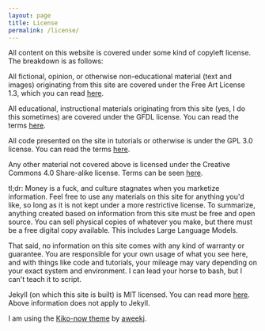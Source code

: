 ```yaml
---
layout: page
title: License
permalink: /license/
---
```


All content on this website is covered under some kind of copyleft license. The breakdown is as follows:

All fictional, opinion, or otherwise non-educational material (text and images) originating from this site are covered under the Free Art License 1.3, which you can read [here](https://artlibre.org/licence/lal/en/).

All educational, instructional materials originating from this site (yes, I do this sometimes) are covered under the GFDL license. You can read the terms [here](https://www.gnu.org/licenses/fdl-1.3.en.html).

All code presented on the site in tutorials or otherwise is under the GPL 3.0 license. You can read the terms [here](https://www.gnu.org/licenses/gpl-3.0.en.html).

Any other material not covered above is licensed under the Creative Commons 4.0 Share-alike license. Terms can be seen [here](https://choosealicense.com/licenses/cc-by-sa-4.0/).

tl;dr: Money is a fuck, and culture stagnates when you marketize information. Feel free to use any materials on this site for anything you'd like, so long as it is not kept under a more restrictive license. To summarize, anything created based on information from this site must be free and open source. You can sell physical copies of whatever you make, but there must be a free digital copy available. This includes Large Language Models. 

That said, no information on this site comes with any kind of warranty or guarantee. You are responsible for your own usage of what you see here, and with things like code and tutorials, your mileage may vary depending on your exact system and environment. I can lead your horse to bash, but I can't teach it to script.


Jekyll (on which this site is built) is MIT licensed. You can read more [here](https://github.com/jekyll/jekyll/blob/master/LICENSE). Above information does not apply to Jekyll. 

I am using the [Kiko-now theme](https://github.com/aweekj/kiko-now) by [aweekj](https://github.com/aweekj/kiko-now). 
